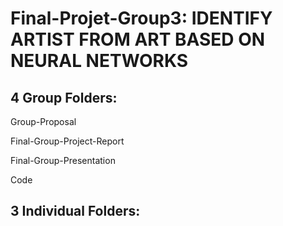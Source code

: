 # Final-Projet-Group3: IDENTIFY ARTIST FROM ART BASED ON NEURAL NETWORKS
4 Group Folders:
----------------------------

Group-Proposal

Final-Group-Project-Report

Final-Group-Presentation

Code



3 Individual Folders:
----------------------------
